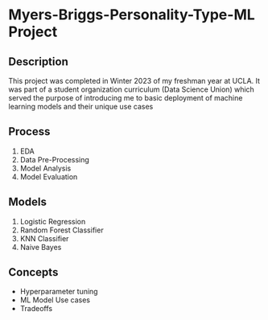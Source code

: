 # Myers-Briggs-Personality-Type-ML Project

## Description
This project was completed in Winter 2023 of my freshman year at UCLA. It was part of a student organization curriculum (Data Science Union) which served the purpose of introducing me to basic deployment of machine learning models and their unique use cases

## Process
1. EDA
2. Data Pre-Processing
3. Model Analysis
4. Model Evaluation
   
## Models
1. Logistic Regression
2. Random Forest Classifier
3. KNN Classifier
4. Naive Bayes

## Concepts
* Hyperparameter tuning
* ML Model Use cases
* Tradeoffs

